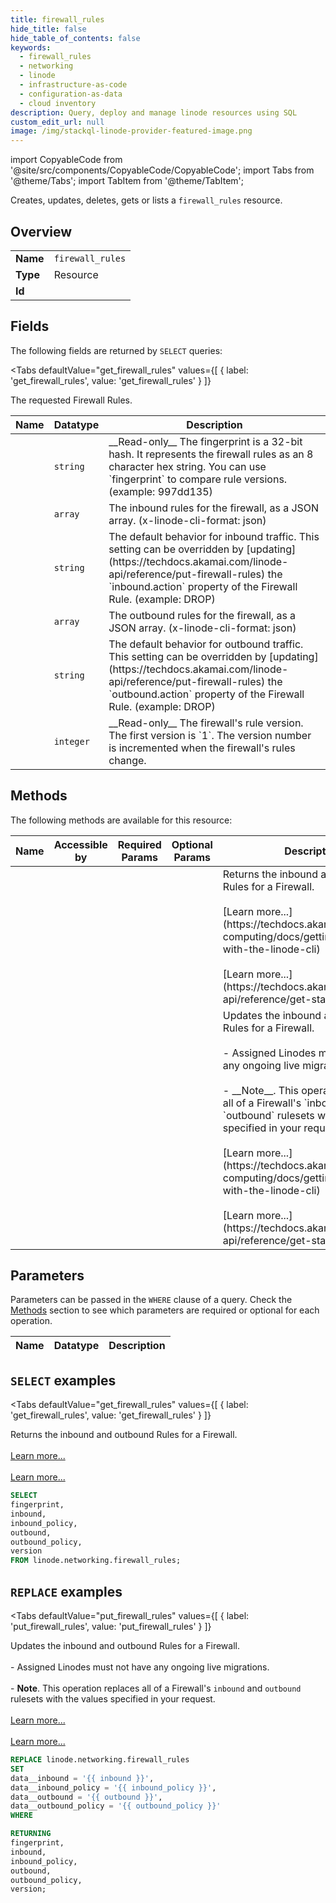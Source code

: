 ```yaml
--- 
title: firewall_rules
hide_title: false
hide_table_of_contents: false
keywords:
  - firewall_rules
  - networking
  - linode
  - infrastructure-as-code
  - configuration-as-data
  - cloud inventory
description: Query, deploy and manage linode resources using SQL
custom_edit_url: null
image: /img/stackql-linode-provider-featured-image.png
---
```


import CopyableCode from '@site/src/components/CopyableCode/CopyableCode';
import Tabs from '@theme/Tabs';
import TabItem from '@theme/TabItem';

Creates, updates, deletes, gets or lists a <code>firewall_rules</code> resource.

## Overview
<table><tbody>
<tr><td><b>Name</b></td><td><code>firewall_rules</code></td></tr>
<tr><td><b>Type</b></td><td>Resource</td></tr>
<tr><td><b>Id</b></td><td><CopyableCode code="linode.networking.firewall_rules" /></td></tr>
</tbody></table>

## Fields

The following fields are returned by `SELECT` queries:

<Tabs
    defaultValue="get_firewall_rules"
    values={[
        { label: 'get_firewall_rules', value: 'get_firewall_rules' }
    ]}
>
<TabItem value="get_firewall_rules">

The requested Firewall Rules.

<table>
<thead>
    <tr>
    <th>Name</th>
    <th>Datatype</th>
    <th>Description</th>
    </tr>
</thead>
<tbody>
<tr>
    <td><CopyableCode code="fingerprint" /></td>
    <td><code>string</code></td>
    <td>__Read-only__ The fingerprint is a 32-bit hash. It represents the firewall rules as an 8 character hex string. You can use `fingerprint` to compare rule versions. (example: 997dd135)</td>
</tr>
<tr>
    <td><CopyableCode code="inbound" /></td>
    <td><code>array</code></td>
    <td>The inbound rules for the firewall, as a JSON array. (x-linode-cli-format: json)</td>
</tr>
<tr>
    <td><CopyableCode code="inbound_policy" /></td>
    <td><code>string</code></td>
    <td>The default behavior for inbound traffic. This setting can be overridden by [updating](https://techdocs.akamai.com/linode-api/reference/put-firewall-rules) the `inbound.action` property of the Firewall Rule. (example: DROP)</td>
</tr>
<tr>
    <td><CopyableCode code="outbound" /></td>
    <td><code>array</code></td>
    <td>The outbound rules for the firewall, as a JSON array. (x-linode-cli-format: json)</td>
</tr>
<tr>
    <td><CopyableCode code="outbound_policy" /></td>
    <td><code>string</code></td>
    <td>The default behavior for outbound traffic. This setting can be overridden by [updating](https://techdocs.akamai.com/linode-api/reference/put-firewall-rules) the `outbound.action` property of the Firewall Rule. (example: DROP)</td>
</tr>
<tr>
    <td><CopyableCode code="version" /></td>
    <td><code>integer</code></td>
    <td>__Read-only__ The firewall's rule version. The first version is `1`. The version number is incremented when the firewall's rules change.</td>
</tr>
</tbody>
</table>
</TabItem>
</Tabs>

## Methods

The following methods are available for this resource:

<table>
<thead>
    <tr>
    <th>Name</th>
    <th>Accessible by</th>
    <th>Required Params</th>
    <th>Optional Params</th>
    <th>Description</th>
    </tr>
</thead>
<tbody>
<tr>
    <td><a href="#get_firewall_rules"><CopyableCode code="get_firewall_rules" /></a></td>
    <td><CopyableCode code="select" /></td>
    <td></td>
    <td></td>
    <td>Returns the inbound and outbound Rules for a Firewall.<br /><br />[Learn more...](https://techdocs.akamai.com/cloud-computing/docs/getting-started-with-the-linode-cli)<br /><br />[Learn more...](https://techdocs.akamai.com/linode-api/reference/get-started#oauth)</td>
</tr>
<tr>
    <td><a href="#put_firewall_rules"><CopyableCode code="put_firewall_rules" /></a></td>
    <td><CopyableCode code="replace" /></td>
    <td></td>
    <td></td>
    <td>Updates the inbound and outbound Rules for a Firewall.<br /><br />- Assigned Linodes must not have any ongoing live migrations.<br /><br />- __Note__. This operation replaces all of a Firewall's `inbound` and `outbound` rulesets with the values specified in your request.<br /><br />[Learn more...](https://techdocs.akamai.com/cloud-computing/docs/getting-started-with-the-linode-cli)<br /><br />[Learn more...](https://techdocs.akamai.com/linode-api/reference/get-started#oauth)</td>
</tr>
</tbody>
</table>

## Parameters

Parameters can be passed in the `WHERE` clause of a query. Check the [Methods](#methods) section to see which parameters are required or optional for each operation.

<table>
<thead>
    <tr>
    <th>Name</th>
    <th>Datatype</th>
    <th>Description</th>
    </tr>
</thead>
<tbody>
</tbody>
</table>

## `SELECT` examples

<Tabs
    defaultValue="get_firewall_rules"
    values={[
        { label: 'get_firewall_rules', value: 'get_firewall_rules' }
    ]}
>
<TabItem value="get_firewall_rules">

Returns the inbound and outbound Rules for a Firewall.<br /><br />[Learn more...](https://techdocs.akamai.com/cloud-computing/docs/getting-started-with-the-linode-cli)<br /><br />[Learn more...](https://techdocs.akamai.com/linode-api/reference/get-started#oauth)

```sql
SELECT
fingerprint,
inbound,
inbound_policy,
outbound,
outbound_policy,
version
FROM linode.networking.firewall_rules;
```
</TabItem>
</Tabs>


## `REPLACE` examples

<Tabs
    defaultValue="put_firewall_rules"
    values={[
        { label: 'put_firewall_rules', value: 'put_firewall_rules' }
    ]}
>
<TabItem value="put_firewall_rules">

Updates the inbound and outbound Rules for a Firewall.<br /><br />- Assigned Linodes must not have any ongoing live migrations.<br /><br />- __Note__. This operation replaces all of a Firewall's `inbound` and `outbound` rulesets with the values specified in your request.<br /><br />[Learn more...](https://techdocs.akamai.com/cloud-computing/docs/getting-started-with-the-linode-cli)<br /><br />[Learn more...](https://techdocs.akamai.com/linode-api/reference/get-started#oauth)

```sql
REPLACE linode.networking.firewall_rules
SET 
data__inbound = '{{ inbound }}',
data__inbound_policy = '{{ inbound_policy }}',
data__outbound = '{{ outbound }}',
data__outbound_policy = '{{ outbound_policy }}'
WHERE 

RETURNING
fingerprint,
inbound,
inbound_policy,
outbound,
outbound_policy,
version;
```
</TabItem>
</Tabs>
